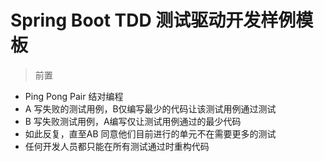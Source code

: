 # Spring Boot TDD 测试驱动开发样例模板

> 前置

 - Ping Pong Pair 结对编程
 - A 写失败的测试用例，B仅编写最少的代码让该测试用例通过测试
 - B 写失败测试用例，A编写仅让测试用例通过的最少代码
 - 如此反复，直至AB 同意他们目前进行的单元不在需要更多的测试
 - 任何开发人员都只能在所有测试通过时重构代码
 
